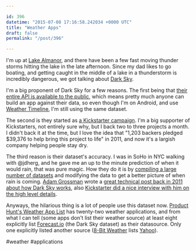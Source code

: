 ```yaml
---

id: 396
datetime: "2015-07-08 17:16:58.242034 +0000 UTC"
title: "Weather Apps"
draft: false
permalink: "/post/396"

---
```


I'm up at [Lake Almanor](https://en.wikipedia.org/wiki/Lake_Almanor), and there have been a few fast moving thunder storms hitting the lake in the late afternoon. Since my dad likes to go boating, and getting caught in the middle of a lake in a thunderstorm is incredibly dangerous, we got talking about [Dark Sky](http://darkskyapp.com/).

I'm a big proponent of Dark Sky for a few reasons. The first being that [their entire API is available to the public](https://developer.forecast.io/), which means pretty much anyone can build an app against their data, so even though I'm on Android, and use [Weather Timeline](http://weathertimeline.com/), I'm still using the same dataset.

The second is they started as [a Kickstarter campaign](https://www.kickstarter.com/projects/jackadam/dark-sky-hyperlocal-weather-prediction-and-visuali). I'm a big supporter of Kickstarters, not entirely sure why, but I back two to three projects a month. I didn't back it at the time, but I love the idea that "1,203 backers pledged $39,376 to help bring this project to life" in 2011, and now it's a largish company helping people stay dry.

The third reason is their dataset's accuracy. I was in SoHo in NYC walking with @jdherg, and he gave me an up to the minute prediction of when it would rain, that was pure magic. How they do it is by [compiling a large number of datasets](https://forecast.io/raw/)  and modifying the data to get a better picture of when rain is coming. [Adam Grossman](http://jackadam.net/) wrote a [great technical post back in 2011 about how Dark Sky works](http://blog.jackadam.net/2011/how-dark-sky-works/), also [Kickstarter did a nice interview with him on the high level details](https://www.kickstarter.com/blog/featured-creator-adam-grossman-of-dark-sky).

Anyways, the hilarious thing is a lot of people use this dataset now. [Product Hunt's Weather App List](https://www.producthunt.com/e/weather-apps) has twenty-two weather applications, and from what I can tell (some apps don't list their weather source) at least eight explicitly list [Forecast.io](https://forecast.io/) (the Dark Sky dataset) as their datasource. Only one explicitly listed another source ([8-Bit Weather](http://8bitweather.co/) lists [Yahoo](https://weather.yahoo.com/)). 

#weather #applications
